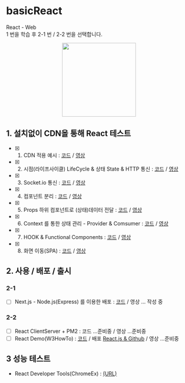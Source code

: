 # basicReact
React - Web  
1 번을 학습 후 2-1 번 / 2-2 번을 선택합니다.

<p align="center"><img src="https://miro.medium.com/max/1200/0*XCgoYU9sqt95P8J0.png" height="200px"></p>

## 1. 설치없이 CDN을 통해 React 테스트
- [x] 1. CDN 적용 예시 : [코드](https://github.com/doyle-flutter/basicReact/tree/main/reactCdn) / [영상](https://youtu.be/Ug6vnMz0_2Y)
- [x] 2. 시점(라이프사이클) LifeCycle & 상태 State & HTTP 통신 : [코드](https://github.com/doyle-flutter/basicReact/tree/main/httpConnect) / [영상](https://youtu.be/5gONaLP1BIM)
- [x] 3. Socket.io 통신 : [코드](https://github.com/doyle-flutter/basicReact/tree/main/socketIo) / [영상](https://youtu.be/IdJ6iNemI9Q)
- [x] 4. 컴포넌트 분리 : [코드](https://github.com/doyle-flutter/basicReact/blob/main/detachComponent/react.html) / [영상](https://youtu.be/lbhXEx0wze4)
- [x] 5. Props 하위 컴포넌트로 (상태)데이터 전달 : [코드](https://github.com/doyle-flutter/basicReact/blob/main/props/react.html) / [영상](https://youtu.be/hXXI6A4q4F4)
- [x] 6. Context 를 통한 상태 관리 - Provider & Comsumer : [코드](https://github.com/doyle-flutter/basicReact/blob/main/contextState/react.html) / [영상](https://youtu.be/njDHGT4xI5A)
- [x] 7. HOOK & Functional Components : [코드](https://github.com/doyle-flutter/basicReact/blob/main/hookFunctional/react.html) / [영상](https://youtu.be/9xBgtpqcpdU)
- [x] 8. 화면 이동(SPA) : [코드](https://github.com/doyle-flutter/basicReact/tree/main/routerPage) / [영상](https://youtu.be/n52W3YHo8HE)
  
## 2. 사용 / 배포 / 출시
### 2-1
- [ ] Next.js - Node.js(Express) 를 이용한 배포 : [코드](https://github.com/doyle-flutter/NodeJsExpressNextJsReact) / 영상 ... 작성 중
### 2-2
- [ ] React ClientServer + PM2 : 코드 ...준비중 / 영상 ...준비중
- [ ] React Demo(W3HowTo) : [코드](https://github.com/doyle-flutter/myReactDemo) / 배포 [React.js & Github](https://doyle-flutter.github.io/myReactDemo/) / 영상 ...준비중

## 3 성능 테스트
- React Developer Tools(ChromeEx) : [(URL)](https://chrome.google.com/webstore/detail/react-developer-tools/fmkadmapgofadopljbjfkapdkoienihi)
